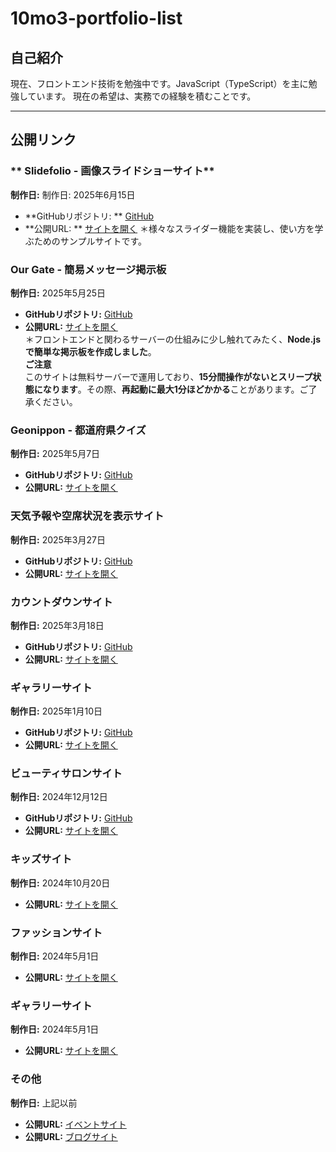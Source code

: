 # 10mo3-portfolio-list

## 自己紹介

現在、フロントエンド技術を勉強中です。JavaScript（TypeScript）を主に勉強しています。
現在の希望は、実務での経験を積むことです。

---

## **公開リンク**
### ** Slidefolio - 画像スライドショーサイト**   
**制作日:** 制作日: 2025年6月15日
- **GitHubリポジトリ: ** [GitHub](https://10mo3o111.github.io/slidefolio/)  
- **公開URL: ** [サイトを開く](https://10mo3o111.github.io/slidefolio/)
＊様々なスライダー機能を実装し、使い方を学ぶためのサンプルサイトです。


### **Our Gate - 簡易メッセージ掲示板**  
**制作日:** 2025年5月25日  
- **GitHubリポジトリ:** [GitHub](https://github.com/10mo3o111/our-gate)   
- **公開URL:** [サイトを開く](https://our-gate.onrender.com)<br>
＊フロントエンドと関わるサーバーの仕組みに少し触れてみたく、**Node.jsで簡単な掲示板を作成しました**。<br>
**ご注意**  
このサイトは無料サーバーで運用しており、**15分間操作がないとスリープ状態になります**。その際、**再起動に最大1分ほどかかる**ことがあります。ご了承ください。


### **Geonippon - 都道府県クイズ**  
**制作日:** 2025年5月7日  
- **GitHubリポジトリ:** [GitHub](https://github.com/10mo3o111/geonippon)  
- **公開URL:** [サイトを開く](https://10mo3o111.github.io/geonippon/)


### **天気予報や空席状況を表示サイト**
**制作日:** 2025年3月27日  
- **GitHubリポジトリ:** [GitHub](https://github.com/10mo3o111/async-lab)  
- **公開URL:** [サイトを開く](https://10mo3o111.github.io/async-lab/)
  

### **カウントダウンサイト**
**制作日:** 2025年3月18日  
- **GitHubリポジトリ:** [GitHub](https://github.com/10mo3o111/2025-countdown)  
- **公開URL:** [サイトを開く](https://10mo3o111.github.io/2025-countdown/)
  

### **ギャラリーサイト**  
**制作日:** 2025年1月10日  
- **GitHubリポジトリ:** [GitHub](https://github.com/10mo3o111/gallery-site-portfolio)  
- **公開URL:** [サイトを開く](https://10mo3o111.github.io/gallery-site-portfolio/)
  

### **ビューティサロンサイト**  
**制作日:** 2024年12月12日  
- **GitHubリポジトリ:** [GitHub](https://github.com/10mo3o111/beauty-salon-portfolio)  
- **公開URL:** [サイトを開く](https://10mo3o111.github.io/beauty-salon-portfolio/)
  

### **キッズサイト**  
**制作日:** 2024年10月20日  
- **公開URL:** [サイトを開く](https://productiont.github.io/kidsSite/)
  

### **ファッションサイト**  
**制作日:** 2024年5月1日  
- **公開URL:** [サイトを開く](https://productiont.github.io/FashionCollection/)
  

### **ギャラリーサイト**  
**制作日:** 2024年5月1日  
- **公開URL:** [サイトを開く](https://productiont.github.io/GallerySite/)
  

### **その他**  
**制作日:** 上記以前  
- **公開URL:** [イベントサイト](https://productiont.github.io/eventSite/)  
- **公開URL:** [ブログサイト](https://productiont.github.io/blogSite/)  

